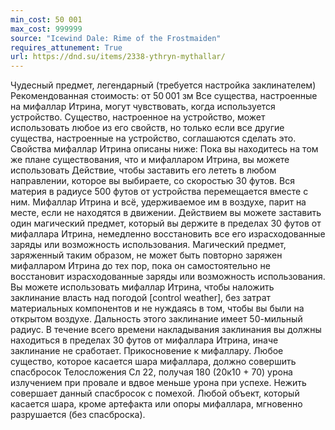 ```yaml
---
min_cost: 50 001
max_cost: 999999
source: "Icewind Dale: Rime of the Frostmaiden"
requires_attunement: True
url: https://dnd.su/items/2338-ythryn-mythallar/
---
```


Чудесный предмет, легендарный (требуется настройка заклинателем)
Рекомендованная стоимость: от 50 001 зм
Все существа, настроенные на мифаллар Итрина, могут чувствовать, когда используется устройство. Существо, настроенное на устройство, может использовать любое из его свойств, но только если все другие существа, настроенные на устройство, соглашаются сделать это. Свойства мифаллар Итрина описаны ниже:
Пока вы находитесь на том же плане существования, что и мифалларом Итрина, вы можете использовать Действие, чтобы заставить его лететь в любом направлении, которое вы выбираете, со скоростью 30 футов. Вся материя в радиусе 500 футов от устройства перемещается вместе с ним. Мифаллар Итрина и всё, удерживаемое им в воздухе, парит на месте, если не находятся в движении.
Действием вы можете заставить один магический предмет, который вы держите в пределах 30 футов от мифаллара Итрина, немедленно восстановить все его израсходованные заряды или возможность использования. Магический предмет, заряженный таким образом, не может быть повторно заряжен мифалларом Итрина до тех пор, пока он самостоятельно не восстановит израсходованные заряды или возможность использования.
Вы можете использовать мифаллар Итрина, чтобы наложить заклинание власть над погодой [control weather], без затрат материальных компонентов и не нуждаясь в том, чтобы вы были на открытом воздухе. Дальность этого заклинание имеет 50-мильный радиус. В течение всего времени накладывания заклинания вы должны находиться в пределах 30 футов от мифаллара Итрина, иначе заклинание не сработает.
Прикосновение к мифаллару. Любое существо, которое касается шара мифаллара, должно совершить спасбросок Телосложения Сл 22, получая 180 (20к10 + 70) урона излучением при провале и вдвое меньше урона при успехе. Нежить совершает данный спасбросок с помехой. Любой объект, который касается шара, кроме артефакта или опоры мифаллара, мгновенно разрушается (без спасброска).